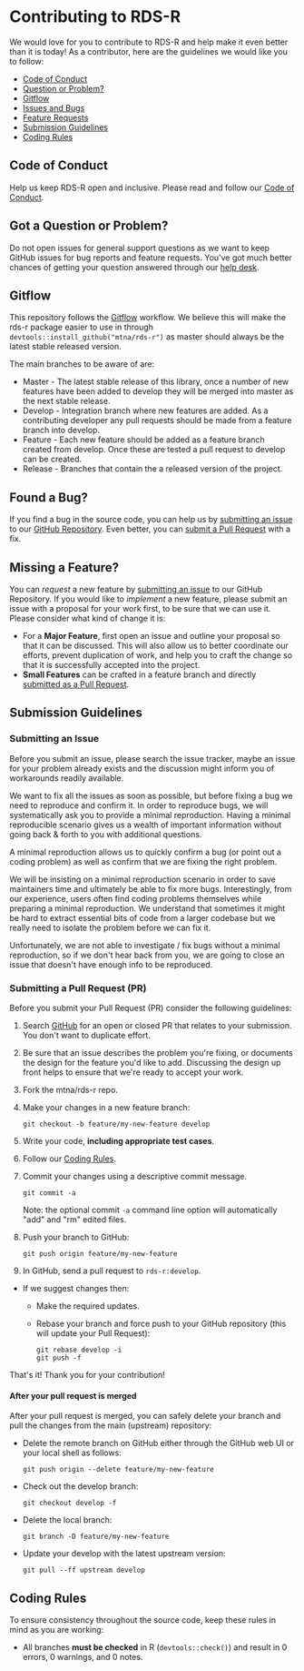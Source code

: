 # Contributing to RDS-R

We would love for you to contribute to RDS-R and help make it even better than it is
today! As a contributor, here are the guidelines we would like you to follow:

- [Code of Conduct](#coc)
- [Question or Problem?](#question)
- [Gitflow](#gitflow)
- [Issues and Bugs](#issue)
- [Feature Requests](#feature)
- [Submission Guidelines](#submit)
- [Coding Rules](#rules)

## <a name="coc"></a> Code of Conduct

Help us keep RDS-R open and inclusive. Please read and follow our [Code of Conduct][coc].

## <a name="question"></a> Got a Question or Problem?

Do not open issues for general support questions as we want to keep GitHub issues for bug reports and feature requests. You've got much better chances of getting your question answered through our [help desk](https://mtnaus.atlassian.net/servicedesk/customer/portal/8).

## <a name="gitflow"></a> Gitflow

This repository follows the [Gitflow](https://datasift.github.io/gitflow/IntroducingGitFlow.html) workflow. We believe this will make the rds-r package easier to use in through `devtools::install_github("mtna/rds-r")` as master should always be the latest stable released version.

The main branches to be aware of are:

- Master - The latest stable release of this library, once a number of new features have been added to develop they will be merged into master as the next stable release.
- Develop - Integration branch where new features are added. As a contributing developer any pull requests should be made from a feature branch into develop. 
- Feature - Each new feature should be added as a feature branch created from develop. Once these are tested a pull request to develop can be created. 
- Release - Branches that contain the a released version of the project. 

## <a name="issue"></a> Found a Bug?

If you find a bug in the source code, you can help us by
[submitting an issue](#submit-issue) to our [GitHub Repository][github]. Even better, you can
[submit a Pull Request](#submit-pr) with a fix.

## <a name="feature"></a> Missing a Feature?

You can _request_ a new feature by [submitting an issue](#submit-issue) to our GitHub
Repository. If you would like to _implement_ a new feature, please submit an issue with
a proposal for your work first, to be sure that we can use it.
Please consider what kind of change it is:

- For a **Major Feature**, first open an issue and outline your proposal so that it can be
  discussed. This will also allow us to better coordinate our efforts, prevent duplication of work,
  and help you to craft the change so that it is successfully accepted into the project.
- **Small Features** can be crafted in a feature branch and directly [submitted as a Pull Request](#submit-pr).

## <a name="submit"></a> Submission Guidelines

### <a name="submit-issue"></a> Submitting an Issue

Before you submit an issue, please search the issue tracker, maybe an issue for your problem already exists and the discussion might inform you of workarounds readily available.

We want to fix all the issues as soon as possible, but before fixing a bug we need to reproduce and confirm it. In order to reproduce bugs, we will systematically ask you to provide a minimal reproduction. Having a minimal reproducible scenario gives us a wealth of important information without going back & forth to you with additional questions.

A minimal reproduction allows us to quickly confirm a bug (or point out a coding problem) as well as confirm that we are fixing the right problem.

We will be insisting on a minimal reproduction scenario in order to save maintainers time and ultimately be able to fix more bugs. Interestingly, from our experience, users often find coding problems themselves while preparing a minimal reproduction. We understand that sometimes it might be hard to extract essential bits of code from a larger codebase but we really need to isolate the problem before we can fix it.

Unfortunately, we are not able to investigate / fix bugs without a minimal reproduction, so if we don't hear back from you, we are going to close an issue that doesn't have enough info to be reproduced.

### <a name="submit-pr"></a> Submitting a Pull Request (PR)

Before you submit your Pull Request (PR) consider the following guidelines:

1. Search [GitHub](https://github.com/mtna/rds-r/pulls) for an open or closed PR
   that relates to your submission. You don't want to duplicate effort.
1. Be sure that an issue describes the problem you're fixing, or documents the design for the feature you'd like to add.
   Discussing the design up front helps to ensure that we're ready to accept your work.
1. Fork the mtna/rds-r repo.
1. Make your changes in a new feature branch:

   ```shell
   git checkout -b feature/my-new-feature develop
   ```

1. Write your code, **including appropriate test cases**.
1. Follow our [Coding Rules](#rules).
1. Commit your changes using a descriptive commit message.

   ```shell
   git commit -a
   ```

   Note: the optional commit `-a` command line option will automatically "add" and "rm" edited files.

1. Push your branch to GitHub:

   ```shell
   git push origin feature/my-new-feature
   ```

1. In GitHub, send a pull request to `rds-r:develop`.

- If we suggest changes then:

  - Make the required updates.
  - Rebase your branch and force push to your GitHub repository (this will update your Pull Request):

    ```shell
    git rebase develop -i
    git push -f
    ```

That's it! Thank you for your contribution!

#### After your pull request is merged

After your pull request is merged, you can safely delete your branch and pull the changes
from the main (upstream) repository:

- Delete the remote branch on GitHub either through the GitHub web UI or your local shell as follows:

  ```shell
  git push origin --delete feature/my-new-feature
  ```

- Check out the develop branch:

  ```shell
  git checkout develop -f
  ```

- Delete the local branch:

  ```shell
  git branch -D feature/my-new-feature
  ```

- Update your develop with the latest upstream version:

  ```shell
  git pull --ff upstream develop
  ```

## <a name="rules"></a> Coding Rules

To ensure consistency throughout the source code, keep these rules in mind as you are working:

- All branches **must be checked** in R (`devtools::check()`) and result in 0 errors, 0 warnings, and 0 notes.

[coc]: ./CODE_OF_CONDUCT.md
[github]: https://github.com/mtna/rds-r
